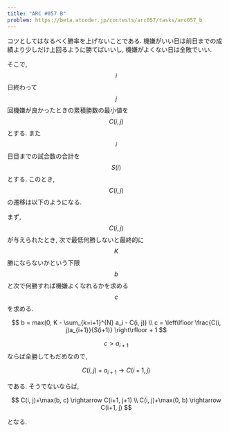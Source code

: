 ```yaml
---
title: "ARC #057 B"
problem: https://beta.atcoder.jp/contests/arc057/tasks/arc057_b
---
```

コツとしてはなるべく勝率を上げないことである. 機嫌がいい日は前日までの成績より少しだけ上回るように勝てばいいし, 機嫌がよくない日は全敗でいい.

そこで, $$ i $$ 日終わって $$ j $$ 回機嫌が良かったときの累積勝数の最小値を $$ C(i, j) $$ とする. また $$ i $$ 日目までの試合数の合計を $$ S(i) $$ とする. このとき, $$ C(i, j) $$ の遷移は以下のようになる.

まず, $$ C(i, j) $$ が与えられたとき, 次で最低何勝しないと最終的に $$ K $$ 勝にならないかという下限 $$ b $$ と次で何勝すれば機嫌よくなれるかを求める $$ c $$ を求める.

$$
b = max(0, K - \sum_{k=i+1}^{N} a_i - C(i, j)) \\
c = \left\lfloor \frac{C(i, j)a_{i+1}}{S(i+1)} \right\rfloor + 1
$$

$$ c \gt a_{i+1} $$ ならば全勝してもだめなので,

$$
C(i, j)+a_{i+1} \rightarrow C(i+1, j)
$$

である. そうでないならば,

$$
C(i, j)+\max(b, c) \rightarrow C(i+1, j+1) \\
C(i, j)+\max(0, b) \rightarrow C(i+1, j)
$$

となる.
